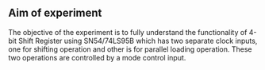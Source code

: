 ## Aim of experiment

The objective of the experiment is to fully understand the functionality of 4-bit Shift Register using SN54/74LS95B which has two separate clock inputs, one for shifting operation and other is for parallel loading operation. These two operations are controlled by a mode control input.